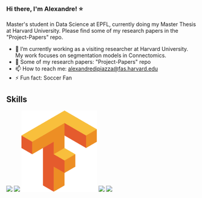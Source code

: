 ### Hi there, I'm Alexandre! :star: 
Master's student in Data Science at EPFL, currently doing my Master Thesis at Harvard University. Please find some of my research papers in the "Project-Papers" repo.


- 🔭 I’m currently working as a visiting researcher at Harvard University. My work focuses on segmentation models in Connectomics.
- :page_facing_up: Some of my research papers: "Project-Papers" repo
- 📫 How to reach me: alexandredipiazza@fas.harvard.edu 
- ⚡ Fun fact: Soccer Fan

## Skills

<img src="./python_logo.svg.png" width="200">
<img src="./pytorch_ogo.svg.png" width="200">
<img src="./Tensorflow_logo.svg.png" width="200">
<img src="./pandas_logo.svg.png" width="200">
<img src="./Postgresql_elephant.svg" width="200">



